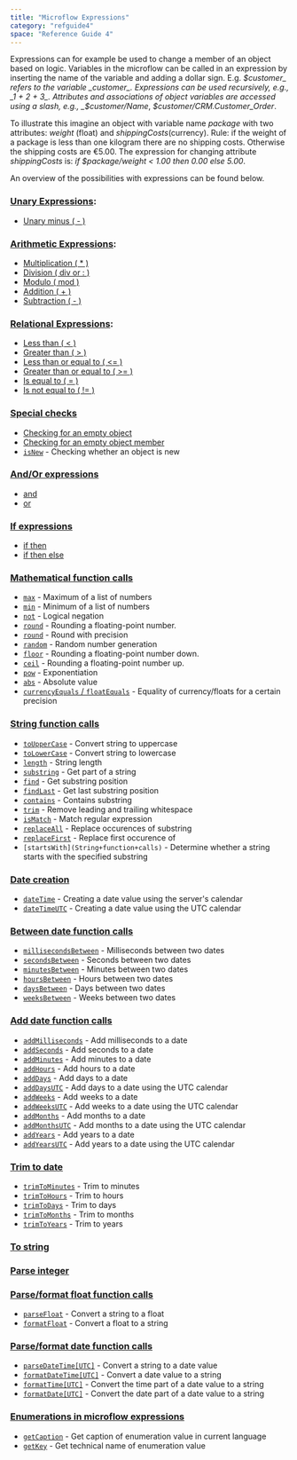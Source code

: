 ```yaml
---
title: "Microflow Expressions"
category: "refguide4"
space: "Reference Guide 4"
---
```

Expressions can for example be used to change a member of an object based on logic. Variables in the microflow can be called in an expression by inserting the name of the variable and adding a dollar sign. E.g. _$customer_ refers to the variable _customer_. Expressions can be used recursively, e.g., _1 + 2 + 3_. Attributes and associations of object variables are accessed using a slash, e.g., _$customer/Name_, _$customer/CRM.Customer_Order_.

To illustrate this imagine an object with variable name _package_ with two attributes: _weight_ (float) and _shippingCosts_(currency). Rule: if the weight of a package is less than one kilogram there are no shipping costs. Otherwise the shipping costs are €5.00\. The expression for changing attribute _shippingCosts_ is: _if $package/weight < 1.00 then 0.00 else 5.00_.

An overview of the possibilities with expressions can be found below.

### [Unary Expressions](Unary+expressions):

*   [Unary minus ( - )](Unary+expressions)

### [Arithmetic Expressions](Arithmetic+expressions):

*   [Multiplication ( * )](Arithmetic+expressions)
*   [Division ( div or : )](Arithmetic+expressions)
*   [Modulo ( mod )](Arithmetic+expressions)
*   [Addition ( + )](Arithmetic+expressions)
*   [Subtraction ( - )](Arithmetic+expressions)

### [Relational Expressions](Relational+expressions):

*   [Less than ( < )](Relational+expressions)
*   [Greater than ( > )](Relational+expressions)
*   [Less than or equal to ( <= )](Relational+expressions)
*   [Greater than or equal to ( >= )](Relational+expressions)
*   [Is equal to ( = )](Relational+expressions)
*   [Is not equal to ( != )](Relational+expressions)

### [Special checks](Special+checks)

*   [Checking for an empty object](Special+checks)
*   [Checking for an empty object member](Special+checks)
*   [`isNew`](Special+checks) - Checking whether an object is new

### [And/Or expressions](And+Or+expressions)

*   [and](And+Or+expressions)
*   [or](And+Or+expressions)

### [If expressions](If+expressions)

*   [if then](If+expressions)
*   [if then else](If+expressions)

### [Mathematical function calls](Mathematical+function+calls)

*   [`max`](Mathematical+function+calls) - Maximum of a list of numbers
*   [`min`](Mathematical+function+calls) - Minimum of a list of numbers
*   [`not`](Mathematical+function+calls) - Logical negation
*   [`round`](Mathematical+function+calls) - Rounding a floating-point number.
*   [`round`](Mathematical+function+calls) - Round with precision
*   [`random`](Mathematical+function+calls) - Random number generation
*   [`floor`](Mathematical+function+calls) - Rounding a floating-point number down.
*   [`ceil`](Mathematical+function+calls) - Rounding a floating-point number up.
*   [`pow`](Mathematical+function+calls) - Exponentiation
*   [`abs`](Mathematical+function+calls) - Absolute value
*   [`currencyEquals` / `floatEquals`](Mathematical+function+calls) - Equality of currency/floats for a certain precision

### [String function calls](String+function+calls)

*   [`toUpperCase`](String+function+calls) - Convert string to uppercase
*   [`toLowerCase`](String+function+calls) - Convert string to lowercase
*   [`length`](String+function+calls) - String length
*   [`substring`](String+function+calls) - Get part of a string
*   [`find`](String+function+calls) - Get substring position
*   [`findLast`](String+function+calls) - Get last substring position
*   [`contains`](String+function+calls) - Contains substring
*   [`trim`](String+function+calls) - Remove leading and trailing whitespace
*   [`isMatch`](String+function+calls) - Match regular expression
*   [`replaceAll`](String+function+calls) - Replace occurences of substring
*   [`replaceFirst`](String+function+calls) - Replace first occurence of 
*   `[startsWith](String+function+calls)` - Determine whether a string starts with the specified substring

### [Date creation](Date+creation)

*   [`dateTime`](Date+creation) - Creating a date value using the server's calendar
*   [`dateTimeUTC`](Date+creation) - Creating a date value using the UTC calendar

### [Between date function calls](Between+date+function+calls)

*   [`millisecondsBetween`](Between+date+function+calls) - Milliseconds between two dates
*   [`secondsBetween`](Between+date+function+calls) - Seconds between two dates
*   [`minutesBetween`](Between+date+function+calls) - Minutes between two dates
*   [`hoursBetween`](Between+date+function+calls) - Hours between two dates
*   [`daysBetween`](Between+date+function+calls) - Days between two dates
*   [`weeksBetween`](Between+date+function+calls) - Weeks between two dates

### [Add date function calls](Add+date+function+calls)

*   [`addMilliseconds`](Add+date+function+calls) - Add milliseconds to a date
*   [`addSeconds`](Add+date+function+calls) - Add seconds to a date
*   [`addMinutes`](Add+date+function+calls) - Add minutes to a date
*   [`addHours`](Add+date+function+calls) - Add hours to a date
*   [`addDays`](Add+date+function+calls) - Add days to a date
*   [`addDaysUTC`](Add+date+function+calls) - Add days to a date using the UTC calendar
*   [`addWeeks`](Add+date+function+calls) - Add weeks to a date
*   [`addWeeksUTC`](Add+date+function+calls) - Add weeks to a date using the UTC calendar
*   [`addMonths`](Add+date+function+calls) - Add months to a date
*   [`addMonthsUTC`](Add+date+function+calls) - Add months to a date using the UTC calendar
*   [`addYears`](Add+date+function+calls) - Add years to a date
*   [`addYearsUTC`](Add+date+function+calls) - Add years to a date using the UTC calendar

### [Trim to date](Trim+to+date)

*   [`trimToMinutes`](Trim+to+date) - Trim to minutes
*   [`trimToHours`](Trim+to+date) - Trim to hours
*   [`trimToDays`](Trim+to+date) - Trim to days
*   [`trimToMonths`](Trim+to+date) - Trim to months
*   [`trimToYears`](Trim+to+date) - Trim to years

### [To string](To+string)

### [Parse integer](Parse+integer)

### [Parse/format float function calls](Parse+and+format+float+function+calls)

*   [`parseFloat`](Parse+and+format+float+function+calls) - Convert a string to a float
*   [`formatFloat`](Parse+and+format+float+function+calls) - Convert a float to a string

### [Parse/format date function calls](Parse+and+format+date+function+calls)

*   [`parseDateTime[UTC]`](Parse+and+format+date+function+calls) - Convert a string to a date value
*   [`formatDateTime[UTC]`](Parse+and+format+date+function+calls) - Convert a date value to a string
*   [`formatTime[UTC]`](Parse+and+format+date+function+calls) - Convert the time part of a date value to a string
*   [`formatDate[UTC]`](Parse+and+format+date+function+calls) - Convert the date part of a date value to a string

### [Enumerations in microflow expressions](Enumerations+in+microflow+expressions)

*   [`getCaption`](Enumerations+in+microflow+expressions) - Get caption of enumeration value in current language
*   [`getKey`](Enumerations+in+microflow+expressions) - Get technical name of enumeration value